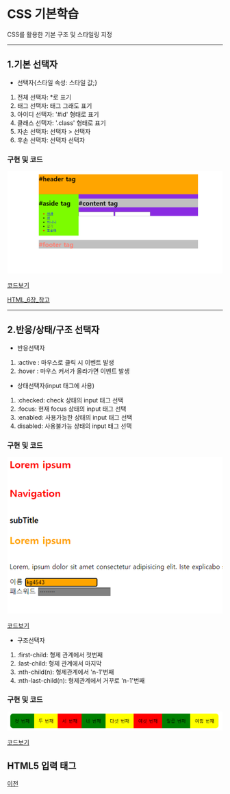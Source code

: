 # CSS 기본학습
CSS를 활용한 기본 구조 및 스타일링 지정

-----------------------
## 1.기본 선택자

* 선택자{스타일 속성: 스타일 값;}

1. 전체 선택자: *로 표기
2. 태그 선택자: 태그 그래도 표기
3. 아이디 선택자: '#id' 형태로 표기
4. 클래스 선택자: '.class' 형태로 표기
5. 자손 선택자: 선택자 > 선택자
6. 후손 선택자: 선택자 선택자

### 구현 및 코드
<kbd>![selector_id](/02_CSS/CSS_실행화면/selector_id_test.PNG "기본선택자")</kbd>

[코드보기](https://github.com/kg4543/StudyHtml/blob/main/02_CSS/selector_id_test.html)

[HTML_6장_참고](https://github.com/kg4543/StudyHtml/tree/main/01_HTML)

-----------------------
## 2.반응/상태/구조 선택자
* 반응선택자
1. :active : 마우스로 클릭 시 이벤트 발생
2. :hover : 마우스 커서가 올라가면 이벤트 발생

* 상태선택자(input 태그에 사용)
1. :checked: check 상태의 input 태그 선택
2. :focus: 현재 focus 상태의 input 태그 선택
3. :enabled: 사용가능한 상태의 input 태그 선택
4. disabled: 사용불가능 상태의 input 태그 선택

### 구현 및 코드
<kbd>![selector_child](/02_CSS/CSS_실행화면/selector_child_test.PNG "반응&상태")</kbd>

[코드보기](https://github.com/kg4543/StudyHtml/blob/main/02_CSS/selector_child_test.html)

* 구조선택자
1. :first-child: 형제 관계에서 첫번째
2. :last-child: 형제 관계에서 마지막
3. :nth-child(n): 형제관계에서 'n-1'번째
4. :nth-last-child(n): 형제관계에서 거꾸로 'n-1'번째    

### 구현 및 코드
<kbd>![selector_struct](/02_CSS/CSS_실행화면/selector_struct_test.PNG "구조")</kbd>

[코드보기](https://github.com/kg4543/StudyHtml/blob/main/02_CSS/selector_struct_test.html)

## HTML5 입력 태그

[이전](https://github.com/kg4543/StudyHtml)

